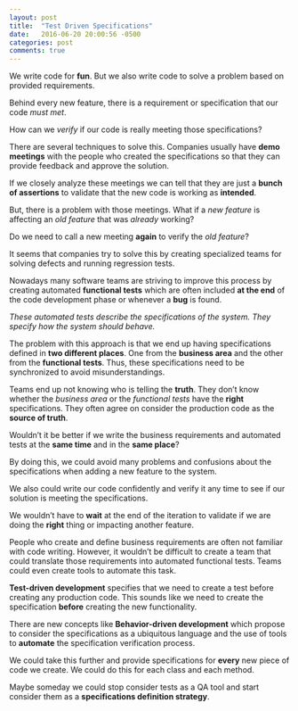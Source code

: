 ```yaml
---
layout: post
title:  "Test Driven Specifications"
date:   2016-06-20 20:00:56 -0500
categories: post
comments: true
---
```


We write code for **fun**. But we also write code to solve a problem based
on provided requirements.

Behind every new feature, there is a
requirement or specification that our code _must met_.

How can we _verify_ if our code is really meeting those specifications?

There are several techniques to solve this. Companies usually have **demo
meetings** with the people who created the specifications so that they can
provide feedback and approve the solution.

If we closely analyze these meetings we can tell that they are just
a **bunch of assertions** to validate that the new code is working as **intended**.

But, there is a problem with those meetings. What if a _new feature_ is
affecting an _old feature_ that was _already_ working?

Do we need to call a new meeting **again** to verify the _old feature_?

It seems that companies try to solve this by creating specialized teams 
for solving defects and running regression tests.

Nowadays many software teams are striving to improve this process by 
creating automated **functional tests** which are often included **at the end**
of the code development phase or whenever a **bug** is found.

_These automated tests describe the specifications of the system.
They specify how the system should behave._

The problem with this approach is that we end up having specifications 
defined in **two different places**. One from the **business area** and the other
from the **functional tests**. Thus, these specifications need to be
synchronized to avoid misunderstandings.

Teams end up not knowing who is telling the **truth**. They don’t know
whether the _business area_ or the _functional tests_ have the **right** specifications.
They often agree on consider the production code as the **source of truth**.

Wouldn’t it be better if we write the business requirements and 
automated tests at the **same time** and in the **same place**?

By doing this, we could avoid many problems and confusions about
the specifications when adding a new feature to the system.

We also could write our code confidently and verify it any time to see 
if our solution is meeting the specifications.

We wouldn’t have to **wait** at the end of the iteration to validate if we are
doing the **right** thing or impacting another feature.

People who create and define business requirements are often not 
familiar with code writing. However, it wouldn’t be difficult to create 
a team that could translate those requirements into automated functional 
tests. Teams could even create tools to automate this task.

**Test-driven development** specifies that we need to create a test before
creating any production code. This sounds like we need to create the 
specification **before** creating the new functionality.

There are new concepts like **Behavior-driven development** which propose to consider
the specifications as a ubiquitous language and the use of tools to 
**automate** the specification verification process.

We could take this further and provide specifications for **every** new
piece of code we create. We could do this for each class and each method.

Maybe someday we could stop consider tests as a QA tool and start 
consider them as a **specifications definition strategy**.